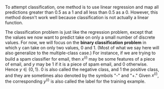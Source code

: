 To attempt classification, one method is to use linear regression and map all predictions greater than 0.5 as a 1 and all less than 0.5 as a 0. However, this method doesn't work well because classification is not actually a linear function.

The classification problem is just like the regression problem, except that the values we now want to predict take on only a small number of discrete values. For now, we will focus on the **binary classification** **problem** in which y can take on only two values, 0 and 1. (Most of what we say here will also generalize to the multiple-class case.) For instance, if we are trying to build a spam classifier for email, then $x^{(i)}$ may be some features of a piece of email, and $y$ may be $1$ if it is a piece of spam email, and $0$ otherwise. Hence $y\in\{0,1\}.$ $0$ is also called the negative class, and $1$ the positive class, and they are sometimes also denoted by the symbols "-" and "+." Given $x^{(i)}$, the corresponding $y^{(i)}$ is also called the label for the training example.